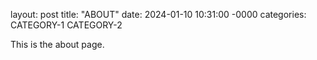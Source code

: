 layout: post
title: "ABOUT"
date: 2024-01-10 10:31:00 -0000
categories: CATEGORY-1 CATEGORY-2

This is the about page.
